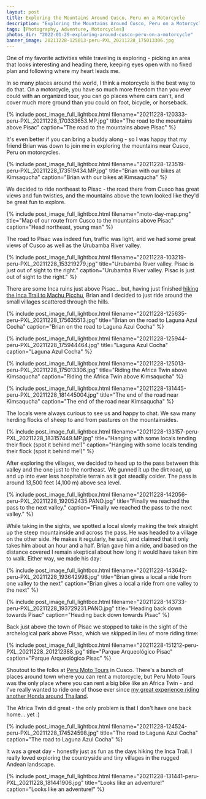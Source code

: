 ```yaml
---
layout: post
title: Exploring the Mountains Around Cusco, Peru on a Motorcycle
description: "Exploring the Mountains Around Cusco, Peru on a Motorcycle"
tags: [Photography, Adventure, Motorcycles]
photos_dir: "2022-01-29-exploring-around-cusco-peru-on-a-motorcycle"
banner_image: 20211228-125013-peru-PXL_20211228_175013306.jpg
---
```


One of my favorite activities while traveling is exploring - picking an area that looks interesting and heading there, keeping eyes open with no fixed plan and following where my heart leads me.

In so many places around the world, I think a motorcycle is the best way to do that. On a motorcycle, you have so much more freedom than you ever could with an organized tour, you can go places where cars can't, and cover much more ground than you could on foot, bicycle, or horseback.

{% include post_image_full_lightbox.html
   filename="20211228-120333-peru-PXL_20211228_170333653.MP.jpg"
   title="The road to the mountains above Pisac"
   caption="The road to the mountains above Pisac" %}

It's even better if you can bring a buddy along - so I was happy that my friend Brian was down to join me in exploring the mountains near Cusco, Peru on motorcycles.

<!--more-->

{% include post_image_full_lightbox.html
   filename="20211228-123519-peru-PXL_20211228_173519434.MP.jpg"
   title="Brian with our bikes at Kimsaqucha"
   caption="Brian with our bikes at Kimsaqucha" %}

We decided to ride northeast to Pisac - the road there from Cusco has great views and fun twisties, and the mountains above the town looked like they'd be great fun to explore.

{% include post_image_full_lightbox.html
   filename="moto-day-map.png"
   title="Map of our route from Cusco to the mountains above Pisac"
   caption="Head northeast, young man" %}

The road to Pisac was indeed fun, traffic was light, and we had some great views of Cusco as well as the Urubamba River valley.

{% include post_image_full_lightbox.html
   filename="20211228-103219-peru-PXL_20211228_153219279.jpg"
   title="Urubamba River valley. Pisac is just out of sight to the right."
   caption="Urubamba River valley. Pisac is just out of sight to the right." %}

There are some Inca ruins just above Pisac... but, having just finished [hiking the Inca Trail to Machu Picchu](/2022/01/22/inca-trail-to-machu-picchu/), Brian and I decided to just ride around the small villages scattered through the hills.

{% include post_image_full_lightbox.html
  filename="20211228-125635-peru-PXL_20211228_175635513.jpg"
  title="Brian on the road to Laguna Azul Cocha"
  caption="Brian on the road to Laguna Azul Cocha" %}

{% include post_image_full_lightbox.html
   filename="20211228-125944-peru-PXL_20211228_175944464.jpg"
   title="Laguna Azul Cocha"
   caption="Laguna Azul Cocha" %}

{% include post_image_full_lightbox.html
   filename="20211228-125013-peru-PXL_20211228_175013306.jpg"
   title="Riding the Africa Twin above Kimsaqucha"
   caption="Riding the Africa Twin above Kimsaqucha" %}

{% include post_image_full_lightbox.html
   filename="20211228-131445-peru-PXL_20211228_181445004.jpg"
   title="The end of the road near Kimsaqucha"
   caption="The end of the road near Kimsaqucha" %}

The locals were always curious to see us and happy to chat. We saw many herding flocks of sheep to and from pastures on the mountainsides.

{% include post_image_full_lightbox.html
   filename="20211228-133157-peru-PXL_20211228_183157449.MP.jpg"
   title="Hanging with some locals tending their flock (spot it behind me!)"
   caption="Hanging with some locals tending their flock (spot it behind me!)" %}

After exploring the villages, we decided to head up to the pass between this valley and the one just to the northeast. We gunned it up the dirt road, up and up into ever less hospitable terrain as it got steadily colder. The pass is around 13,500 feet (4,100 m) above sea level.

{% include post_image_full_lightbox.html
   filename="20211228-142056-peru-PXL_20211228_192052435.PANO.jpg"
   title="Finally we reached the pass to the next valley."
   caption="Finally we reached the pass to the next valley." %}

While taking in the sights, we spotted a local slowly making the trek straight up the steep mountainside and across the pass. He was headed to a village on the other side. He makes it regularly, he said, and claimed that it only takes him about an hour and a half. Brian gave him a ride, and based on the distance covered I remain skeptical about how long it would have taken him to walk. Either way, we made his day:

{% include post_image_full_lightbox.html
   filename="20211228-143642-peru-PXL_20211228_193642998.jpg"
   title="Brian gives a local a ride from one valley to the next"
   caption="Brian gives a local a ride from one valley to the next" %}

{% include post_image_full_lightbox.html
   filename="20211228-143733-peru-PXL_20211228_193729231.PANO.jpg"
   title="Heading back down towards Pisac"
   caption="Heading back down towards Pisac" %}

Back just above the town of Pisac we stopped to take in the sight of the archelogical park above Pisac, which we skipped in lieu of more riding time:

{% include post_image_full_lightbox.html
  filename="20211228-151212-peru-PXL_20211228_201212388.jpg"
  title="Parque Arqueológico Pisac"
  caption="Parque Arqueológico Pisac" %}

Shoutout to the folks at [Peru Moto Tours](https://www.perumototours.com/) in Cusco. There's a bunch of places around town where you can rent a motorcycle, but Peru Moto Tours was the only place where you can rent a big bike like an Africa Twin - and I've really wanted to ride one of those ever since [my great experience riding another Honda around Thailand](/2020/02/20/thailand/).

The Africa Twin did great - the only problem is that I don't have one back home... yet :)

{% include post_image_full_lightbox.html
   filename="20211228-124524-peru-PXL_20211228_174524598.jpg"
   title="The road to Laguna Azul Cocha"
   caption="The road to Laguna Azul Cocha" %}

It was a great day - honestly just as fun as the days hiking the Inca Trail. I really loved exploring the countryside and tiny villages in the rugged Andean landscape.

{% include post_image_full_lightbox.html
   filename="20211228-131441-peru-PXL_20211228_181441906.jpg"
   title="Looks like an adventure!"
   caption="Looks like an adventure!" %}
